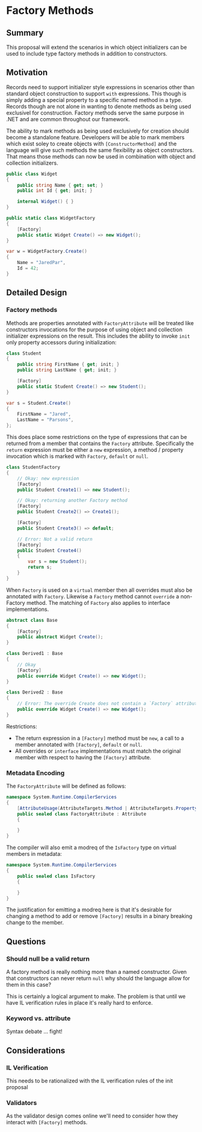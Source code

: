Factory Methods
=====

## Summary
This proposal will extend the scenarios in which object initializers can be
used to include type factory methods in addition to constructors. 

## Motivation
Records need to support initializer style expressions in scenarios other than
standard object construction to support `with` expressions. This though is 
simply adding a special property to a specific named method in a type. Records
though are not alone in wanting to denote methods as being used exclusivel for
construction. Factory methods serve the same purpose in .NET and are common
throughout our framework.

The ability to mark methods as being used exclusively for creation should 
become a standalone feature. Developers will be able to mark members which 
exist soley to create objects with `[ConstructorMethod]` and the language will
give such methods the same flexibility as object constructors. That means 
those methods can now be used in combination with object and collection 
initializers.

```cs
public class Widget
{
    public string Name { get; set; }
    public int Id { get; init; }

    internal Widget() { }
}

public static class WidgetFactory
{
    [Factory]
    public static Widget Create() => new Widget();
}

var w = WidgetFactory.Create()
{
    Name = "JaredPar",
    Id = 42;
}
```

## Detailed Design

### Factory methods
Methods are properties annotated with `FactoryAttribute` will be treated like
constructors invocations for the purpose of using object and collection
initializer expressions on the result. This includes the ability to invoke
`init` only property accessors during initialization:

```cs
class Student
{
    public string FirstName { get; init; }
    public string LastName { get; init; }

    [Factory]
    public static Student Create() => new Student();
}

var s = Student.Create()
{
    FirstName = "Jared",
    LastName = "Parsons",
};
```

This does place some restrictions on the type of expressions that can be 
returned from a member that contains the `Factory` attribute. Specifically
the `return` expression must be either a `new` expression, a method / property
invocation which is marked with `Factory`, `default` or `null`.

```cs
class StudentFactory
{
    // Okay: new expression
    [Factory]
    public Student Create1() => new Student(); 

    // Okay: returning another Factory method
    [Factory]
    public Student Create2() => Create1();

    [Factory]
    public Student Create3() => default;

    // Error: Not a valid return
    [Factory]
    public Student Create4()
    {
        var s = new Student();
        return s;
    }
}
```

When `Factory` is used on a `virtual` member then all overrides must also be
annotated with `Factory`. Likewise a `Factory` method cannot `override` a 
non-Factory method. The matching of `Factory` also applies to interface
implementations.

```cs
abstract class Base
{
    [Factory]
    public abstract Widget Create();
}

class Derived1 : Base
{
    // Okay
    [Factory]
    public override Widget Create() => new Widget();
}

class Derived2 : Base
{
    // Error: The override Create does not contain a `Factory` attribute
    public override Widget Create() => new Widget();
}
```

Restrictions:
- The return expression in a `[Factory]` method must be `new`, a call to a
member annotated with `[Factory]`, `default` or `null`.
- All overrides or `interface` implementations must match the original member
with respect to having the `[Factory]` attribute.

### Metadata Encoding
The `FactoryAttribute` will be defined as follows:

```cs
namespace System.Runtime.CompilerServices
{
    [AttributeUsage(AttributeTargets.Method | AttributeTargets.Property)]
    public sealed class FactoryAttribute : Attribute
    {

    }
}
```

The compiler will also emit a modreq of the `IsFactory` type on virtual members
in metadata: 

```cs
namespace System.Runtime.CompilerServices
{
    public sealed class IsFactory
    {

    }
}
```

The justification for emitting a modreq here is that it's desirable for changing
a method to add or remove `[Factory]` results in a binary breaking change to
the member. 

## Questions

### Should null be a valid return
A factory method is really nothing more than a named constructor. Given that 
constructors can never return `null` why should the language allow for them
in this case?

This is certainly a logical argument to make. The problem is that until we have 
IL verification rules in place it's really hard to enforce. 

### Keyword vs. attribute
Syntax debate ... fight!

## Considerations 

### IL Verification
This needs to be rationalized with the IL verification rules of the init
proposal

### Validators
As the validator design comes online we'll need to consider how they interact
with `[Factory]` methods. 



